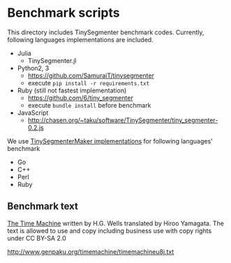 # Benchmark scripts

This directory includes TinySegmenter benchmark codes.
Currently, following languages implementations are included.

- Julia
  - TinySegmenter.jl
- Python2, 3
  - https://github.com/SamuraiT/tinysegmenter
  - execute `pip install -r requirements.txt`
- Ruby (still not fastest implementation)
  - https://github.com/6/tiny_segmenter
  - execute `bundle install` before benchmark
- JavaScript
  - http://chasen.org/~taku/software/TinySegmenter/tiny_segmenter-0.2.js

We use [TinySegmenterMaker implementations](https://github.com/shogo82148/TinySegmenterMaker) for following languages' benchmark
- Go
- C++
- Perl
- Ruby

## Benchmark text
[The Time Machine](https://en.wikipedia.org/wiki/The_Time_Machine) written by H.G. Wells translated by Hiroo Yamagata.
The text is allowed to use and copy including business use with copy rights under CC BY-SA 2.0

http://www.genpaku.org/timemachine/timemachineu8j.txt
